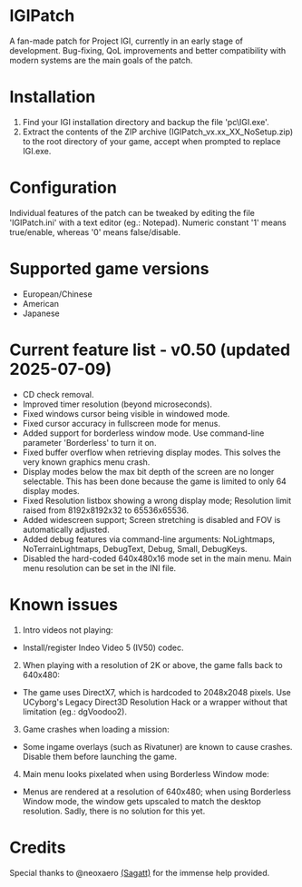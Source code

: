 # IGIPatch
A fan-made patch for Project IGI, currently in an early stage of development. Bug-fixing, QoL improvements and better compatibility with modern systems are the main goals of the patch.

# Installation
1. Find your IGI installation directory and backup the file 'pc\IGI.exe'.
2. Extract the contents of the ZIP archive (IGIPatch_vx.xx_XX_NoSetup.zip) to the root directory of your game, accept when prompted to replace IGI.exe.

# Configuration
Individual features of the patch can be tweaked by editing the file 'IGIPatch.ini' with a text editor (eg.: Notepad). Numeric constant '1' means true/enable, whereas '0' means false/disable.

# Supported game versions
- European/Chinese
- American
- Japanese

# Current feature list - v0.50 (updated 2025-07-09)
- CD check removal.
- Improved timer resolution (beyond microseconds).
- Fixed windows cursor being visible in windowed mode.
- Fixed cursor accuracy in fullscreen mode for menus.
- Added support for borderless window mode. Use command-line parameter 'Borderless' to turn it on.
- Fixed buffer overflow when retrieving display modes. This solves the very known graphics menu crash.
- Display modes below the max bit depth of the screen are no longer selectable. This has been done because the game is limited to only 64 display modes.
- Fixed Resolution listbox showing a wrong display mode; Resolution limit raised from 8192x8192x32 to 65536x65536.
- Added widescreen support; Screen stretching is disabled and FOV is automatically adjusted.
- Added debug features via command-line arguments: NoLightmaps, NoTerrainLightmaps, DebugText, Debug, Small, DebugKeys.
- Disabled the hard-coded 640x480x16 mode set in the main menu. Main menu resolution can be set in the INI file.

# Known issues
1. Intro videos not playing:
- Install/register Indeo Video 5 (IV50) codec.
2. When playing with a resolution of 2K or above, the game falls back to 640x480:
- The game uses DirectX7, which is hardcoded to 2048x2048 pixels. Use UCyborg's Legacy Direct3D Resolution Hack or a wrapper without that limitation (eg.: dgVoodoo2).
3. Game crashes when loading a mission:
- Some ingame overlays (such as Rivatuner) are known to cause crashes. Disable them before launching the game.
4. Main menu looks pixelated when using Borderless Window mode:
- Menus are rendered at a resolution of 640x480; when using Borderless Window mode, the window gets upscaled to match the desktop resolution. Sadly, there is no solution for this yet.

# Credits
Special thanks to @neoxaero [(Sagatt)](https://github.com/Sagatt) for the immense help provided.
